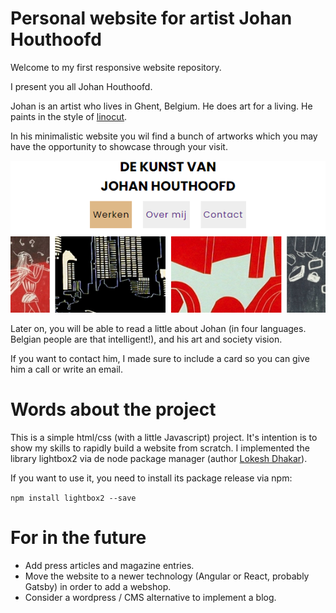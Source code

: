 # Personal website for artist Johan Houthoofd

Welcome to my first responsive website repository.

I present you all Johan Houthoofd.

Johan is an artist who lives in Ghent, Belgium. He does art for a living.
He paints in the style of [linocut](https://en.wikipedia.org/wiki/Linocut "Linocut wikipedia entry").

In his minimalistic website you wil find a bunch of artworks which you may have the opportunity to showcase
through your visit.

![alt text](https://github.com/fedei91/website-van-kunst/blob/first-release/utils/screenshots/screen1.png "Home site")

Later on, you will be able to read a little about Johan (in four languages. Belgian people are that intelligent!), and his
art and society vision.

If you want to contact him, I made sure to include a card so you can give him a call or write an email.

# Words about the project

This is a simple html/css (with a little Javascript) project. It's intention is to show my skills to rapidly build a website from scratch.
I implemented the library lightbox2 via de node package manager (author [Lokesh Dhakar](https://lokeshdhakar.com/projects/lightbox2/ "LIGHTBOX")).

If you want to use it, you need to install its package release via npm:

`npm install lightbox2 --save`

# For in the future

* Add press articles and magazine entries.
* Move the website to a newer technology (Angular or React, probably Gatsby) in order to add a webshop.
* Consider a wordpress / CMS alternative to implement a blog.
